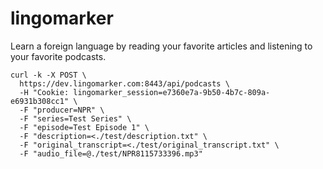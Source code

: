 # lingomarker

Learn a foreign language by reading your favorite articles and listening to your favorite podcasts.

```
curl -k -X POST \
  https://dev.lingomarker.com:8443/api/podcasts \
  -H "Cookie: lingomarker_session=e7360e7a-9b50-4b7c-809a-e6931b308cc1" \
  -F "producer=NPR" \
  -F "series=Test Series" \
  -F "episode=Test Episode 1" \
  -F "description=<./test/description.txt" \
  -F "original_transcript=<./test/original_transcript.txt" \
  -F "audio_file=@./test/NPR8115733396.mp3"
```  

